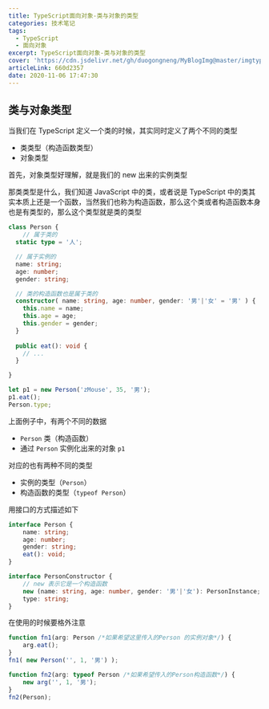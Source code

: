 ```yaml
---
title: TypeScript面向对象-类与对象的类型
categories: 技术笔记
tags:
  - TypeScript
  - 面向对象
excerpt: TypeScript面向对象-类与对象的类型
cover: 'https://cdn.jsdelivr.net/gh/duogongneng/MyBlogImg@master/imgtypescriptmianxiangduix.png'
articleLink: 660d2357
date: 2020-11-06 17:47:30
---
```


## 类与对象类型

当我们在 TypeScript 定义一个类的时候，其实同时定义了两个不同的类型

- 类类型（构造函数类型）
- 对象类型

首先，对象类型好理解，就是我们的 new 出来的实例类型

那类类型是什么，我们知道 JavaScript 中的类，或者说是 TypeScript 中的类其实本质上还是一个函数，当然我们也称为构造函数，那么这个类或者构造函数本身也是有类型的，那么这个类型就是类的类型

```typescript
class Person {
	// 属于类的
  static type = '人';

  // 属于实例的
  name: string;
  age: number;
  gender: string;

  // 类的构造函数也是属于类的
  constructor( name: string, age: number, gender: '男'|'女' = '男' ) {
    this.name = name;
    this.age = age;
    this.gender = gender;
  }
  
  public eat(): void {
    // ...
  }

}

let p1 = new Person('zMouse', 35, '男');
p1.eat();
Person.type;
```

上面例子中，有两个不同的数据

- `Person` 类（构造函数）
- 通过 `Person` 实例化出来的对象 `p1`

对应的也有两种不同的类型

- 实例的类型（`Person`）
- 构造函数的类型（`typeof Person`）

用接口的方式描述如下

```typescript
interface Person {
    name: string;
    age: number;
    gender: string;
    eat(): void;
}

interface PersonConstructor {
  	// new 表示它是一个构造函数
    new (name: string, age: number, gender: '男'|'女'): PersonInstance;
    type: string;
}
```

在使用的时候要格外注意

```typescript
function fn1(arg: Person /*如果希望这里传入的Person 的实例对象*/) {
  	arg.eat();
}
fn1( new Person('', 1, '男') );

function fn2(arg: typeof Person /*如果希望传入的Person构造函数*/) {
  	new arg('', 1, '男');
}
fn2(Person);
```

